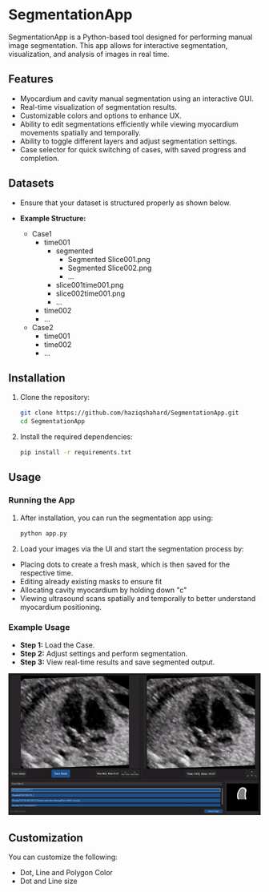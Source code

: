 # SegmentationApp

SegmentationApp is a Python-based tool designed for performing  manual image segmentation. This app allows for interactive segmentation, visualization, and analysis of images in real time.

## Features

- Myocardium and cavity manual segmentation using an interactive GUI.
- Real-time visualization of segmentation results.
- Customizable colors and options to enhance UX. 
- Ability to edit segmentations efficiently while viewing myocardium movements spatially and temporally.
- Ability to toggle different layers and adjust segmentation settings.
- Case selector for quick switching of cases, with saved progress and completion. 

## Datasets
- Ensure that your dataset is structured properly as shown below.

- **Example Structure:**
    - Case1
        - time001
            - segmented
                - Segmented Slice001.png
                - Segmented Slice002.png
                - ...
            - slice001time001.png
            - slice002time001.png
            - ...
        - time002
        - ...
    - Case2
        - time001
        - time002
        - ...

## Installation

1. Clone the repository:
    ```bash
    git clone https://github.com/haziqshahard/SegmentationApp.git
    cd SegmentationApp
    ```

2. Install the required dependencies:
    ```bash
    pip install -r requirements.txt
    ```

## Usage

### Running the App
1. After installation, you can run the segmentation app using:
    ```bash
    python app.py
    ```
2. Load your images via the UI and start the segmentation process by:
- Placing dots to create a fresh mask, which is then saved for the respective time. 
- Editing already existing masks to ensure fit
- Allocating cavity myocardium by holding down "c"
- Viewing ultrasound scans spatially and temporally to better understand myocardium positioning.

### Example Usage

- **Step 1:** Load the Case.
- **Step 2:** Adjust settings and perform segmentation.
- **Step 3:** View real-time results and save segmented output.

![Segmentation Application Demo](./images/appdemo.gif)

## Customization

You can customize the following:
- Dot, Line and Polygon Color
- Dot and Line size